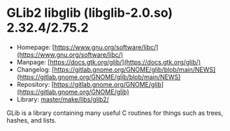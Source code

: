 # GLib2 libglib (libglib-2.0.so) 2.32.4/2.75.2
 - Homepage: [https://www.gnu.org/software/libc/](https://www.gnu.org/software/libc/)
 - Manpage: [https://docs.gtk.org/glib/](https://docs.gtk.org/glib/)
 - Changelog: [https://gitlab.gnome.org/GNOME/glib/blob/main/NEWS](https://gitlab.gnome.org/GNOME/glib/blob/main/NEWS)
 - Repository: [https://gitlab.gnome.org/GNOME/glib](https://gitlab.gnome.org/GNOME/glib)
 - Library: [master/make/libs/glib2/](https://github.com/Freetz-NG/freetz-ng/tree/master/make/libs/glib2/)

GLib is a library containing many useful C routines for things such as trees, hashes, and lists.
